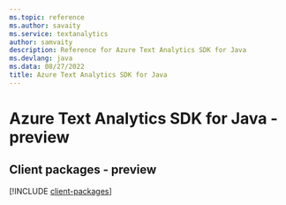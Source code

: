 ```yaml
---
ms.topic: reference
ms.author: savaity
ms.service: textanalytics
author: samvaity
description: Reference for Azure Text Analytics SDK for Java
ms.devlang: java
ms.data: 08/27/2022
title: Azure Text Analytics SDK for Java
---
```

# Azure Text Analytics SDK for Java - preview

## Client packages - preview
[!INCLUDE [client-packages](text-analytics-client-index.md)]